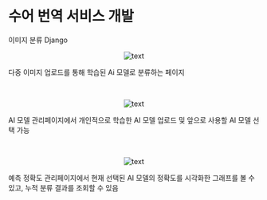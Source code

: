 # 수어 번역 서비스 개발

이미지 분류 Django

<p align="center">
  <img src="https://user-images.githubusercontent.com/33146152/203704435-05a33407-6225-4604-a30b-ccd40f3499f7.png" alt="text" width="number" />
</p>

다중 이미지 업로드를 통해 학습된 Ai 모델로 분류하는 페이지  

&nbsp; &nbsp; &nbsp; &nbsp; 

<p align="center">
  <img src="https://user-images.githubusercontent.com/33146152/203704789-5fd70d44-0772-4885-a082-95514b3c5fcc.png" alt="text" width="number" />
</p>

AI 모델 관리페이지에서 개인적으로 학습한 AI 모델 업로드 및 앞으로 사용할 AI 모델 선택 가능  

&nbsp; &nbsp; &nbsp; &nbsp; 

<p align="center">
  <img src="https://user-images.githubusercontent.com/33146152/203704928-ae83849e-b621-4049-8409-cd077cc3ea10.png" alt="text" width="number" />
</p>

예측 정확도 관리페이지에서 현재 선택된 AI 모델의 정확도를 시각화한 그래프를 볼 수 있고, 누적 분류 결과를 조회할 수 있음  





